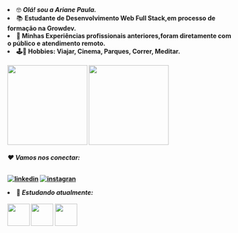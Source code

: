 <li>🤓 <em><strong>Olá! sou a Ariane Paula.</strong></em></li>
<li>📚 <strong>Estudante de Desenvolvimento Web Full Stack,em processo de formação na Growdev.</strong</li>
<li>💼 Minhas Experiências profissionais anteriores,foram diretamente com o público e atendimento remoto.</li>
<li>🕹️🎲 Hobbies: Viajar, Cinema, Parques, Correr, Meditar. </li>
 <br>
 <div>
 <img height="180em" src="https://github-readme-stats.vercel.app/api?username=paulaari21&show_icons=true&theme=synthwave"/>
 <img height="180em" src="https://github-readme-stats.vercel.app/api/top-langs/?username=paulaari21&layout=compact&theme=synthwave"/>
 </div>
  <br>
  <em><strong>❤️ Vamos nos conectar:</em></strong>
  
<br> [![linkedin](https://img.shields.io/badge/LinkedIn-0077B5?style=for-the-badge&logo=linkedin&logoColor=white)](https://www.linkedin.com/in/arianedevfullstack) [![instagran](https://img.shields.io/badge/Instagram-E4405F?style=for-the-badge&logo=instagram&logoColor=white)](https://www.instagram.com/ariane_paulaa/)

<li>🎯<em><strong> Estudando atualmente:</strong></em></li>  
  <div>
 <br><img height="50" widht"60" src="https://cdn.jsdelivr.net/gh/devicons/devicon/icons/html5/html5-original-wordmark.svg"/> 
   <img height="50" widht"60" src="https://cdn.jsdelivr.net/gh/devicons/devicon/icons/css3/css3-original-wordmark.svg"/>
    <img height="50" widht"60" src="https://cdn.jsdelivr.net/gh/devicons/devicon/icons/javascript/javascript-original.svg" />
  </div> 
